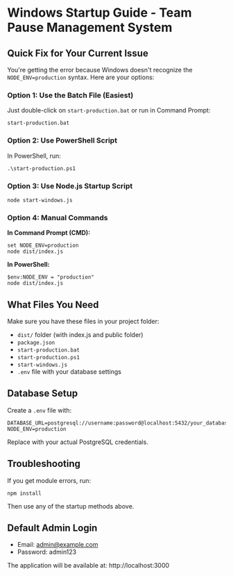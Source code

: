 # Windows Startup Guide - Team Pause Management System

## Quick Fix for Your Current Issue

You're getting the error because Windows doesn't recognize the `NODE_ENV=production` syntax. Here are your options:

### Option 1: Use the Batch File (Easiest)
Just double-click on `start-production.bat` or run in Command Prompt:
```
start-production.bat
```

### Option 2: Use PowerShell Script
In PowerShell, run:
```
.\start-production.ps1
```

### Option 3: Use Node.js Startup Script
```
node start-windows.js
```

### Option 4: Manual Commands

**In Command Prompt (CMD):**
```
set NODE_ENV=production
node dist/index.js
```

**In PowerShell:**
```
$env:NODE_ENV = "production"
node dist/index.js
```

## What Files You Need

Make sure you have these files in your project folder:
- `dist/` folder (with index.js and public folder)
- `package.json`
- `start-production.bat`
- `start-production.ps1` 
- `start-windows.js`
- `.env` file with your database settings

## Database Setup

Create a `.env` file with:
```
DATABASE_URL=postgresql://username:password@localhost:5432/your_database_name
NODE_ENV=production
```

Replace with your actual PostgreSQL credentials.

## Troubleshooting

If you get module errors, run:
```
npm install
```

Then use any of the startup methods above.

## Default Admin Login
- Email: admin@example.com
- Password: admin123

The application will be available at: http://localhost:3000
